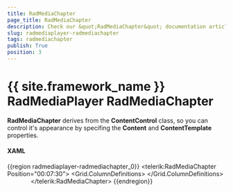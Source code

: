 ```yaml
---
title: RadMediaChapter
page_title: RadMediaChapter
description: Check our &quot;RadMediaChapter&quot; documentation article for the RadMediaPlayer {{ site.framework_name }} control.
slug: radmediaplayer-radmediachapter
tags: radmediachapter
publish: True
position: 3
---
```


# {{ site.framework_name }} RadMediaPlayer RadMediaChapter

__RadMediaChapter__ derives from the __ContentControl__ class, so you can control it's appearance by specifing the __Content__ and __ContentTemplate__ properties.

#### __XAML__

{{region radmediaplayer-radmediachapter_0}}
	<telerik:RadMediaChapter Position="00:07:30">
		<Grid MaxWidth="150">
			<Grid.ColumnDefinitions>
				<ColumnDefinition Width="Auto" />
				<ColumnDefinition />
			</Grid.ColumnDefinitions>
			<Image Width="50" 
				   Margin="4"
				   Source="../../Images/1-7-30" />
			<TextBlock Grid.Column="1" 
					   Margin="4"
					   Text="Resource-Centric Apps"
					   TextWrapping="Wrap" />
		</Grid>
	</telerik:RadMediaChapter>
{{endregion}}